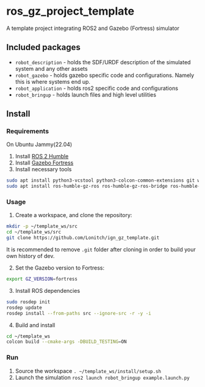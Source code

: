 # ros_gz_project_template
A template project integrating ROS2 and Gazebo (Fortress) simulator

## Included packages

* `robot_description` - holds the SDF/URDF description of the simulated system and any other assets
* `robot_gazebo` - holds gazebo specific code and configurations.  Namely this is where systems end up.
* `robot_application` - holds ros2 specific code and configurations
* `robot_bringup` - holds launch files and high level utilities


## Install
### Requirements
On Ubuntu Jammy(22.04)
1. Install [ROS 2 Humble](https://docs.ros.org/en/humble/index.html)
2. Install [Gazebo Fortress](https://gazebosim.org/docs/fortress)
3. Install necessary tools
```bash
sudo apt install python3-vcstool python3-colcon-common-extensions git wget
sudo apt install ros-humble-gz-ros ros-humble-gz-ros-bridge ros-humble-sdformat-urdf
```

### Usage
1. Create a workspace, and clone the repository:
```bash
mkdir -p ~/template_ws/src
cd ~/template_ws/src
git clone https://github.com/Lonitch/ign_gz_template.git
```
It is recommended to remove `.git` folder after cloning in order to build your own history of dev.

2. Set the Gazebo version to Fortress:
```bash
export GZ_VERSION=fortress
```

3. Install ROS dependencies
```bash
sudo rosdep init
rosdep update
rosdep install --from-paths src --ignore-src -r -y -i
```

4. Build and install

```bash
cd ~/template_ws
colcon build --cmake-args -DBUILD_TESTING=ON
```

### Run
1. Source the workspace
    `. ~/template_ws/install/setup.sh`
2. Launch the simulation
    `ros2 launch robot_bringup example.launch.py`
